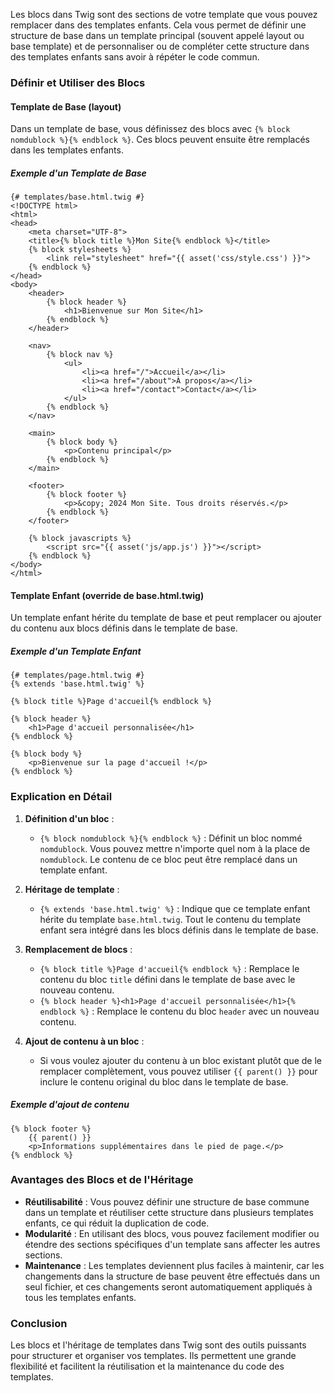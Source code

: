 Les blocs dans Twig sont des sections de votre template que vous pouvez remplacer dans des templates enfants. Cela vous permet de définir une structure de base dans un template principal (souvent appelé layout ou base template) et de personnaliser ou de compléter cette structure dans des templates enfants sans avoir à répéter le code commun.

### Définir et Utiliser des Blocs

#### Template de Base (layout)

Dans un template de base, vous définissez des blocs avec `{% block nomdublock %}{% endblock %}`. Ces blocs peuvent ensuite être remplacés dans les templates enfants.

##### Exemple d'un Template de Base

```twig
{# templates/base.html.twig #}
<!DOCTYPE html>
<html>
<head>
    <meta charset="UTF-8">
    <title>{% block title %}Mon Site{% endblock %}</title>
    {% block stylesheets %}
        <link rel="stylesheet" href="{{ asset('css/style.css') }}">
    {% endblock %}
</head>
<body>
    <header>
        {% block header %}
            <h1>Bienvenue sur Mon Site</h1>
        {% endblock %}
    </header>

    <nav>
        {% block nav %}
            <ul>
                <li><a href="/">Accueil</a></li>
                <li><a href="/about">À propos</a></li>
                <li><a href="/contact">Contact</a></li>
            </ul>
        {% endblock %}
    </nav>

    <main>
        {% block body %}
            <p>Contenu principal</p>
        {% endblock %}
    </main>

    <footer>
        {% block footer %}
            <p>&copy; 2024 Mon Site. Tous droits réservés.</p>
        {% endblock %}
    </footer>

    {% block javascripts %}
        <script src="{{ asset('js/app.js') }}"></script>
    {% endblock %}
</body>
</html>
```

#### Template Enfant (override de base.html.twig)

Un template enfant hérite du template de base et peut remplacer ou ajouter du contenu aux blocs définis dans le template de base.

##### Exemple d'un Template Enfant

```twig
{# templates/page.html.twig #}
{% extends 'base.html.twig' %}

{% block title %}Page d'accueil{% endblock %}

{% block header %}
    <h1>Page d'accueil personnalisée</h1>
{% endblock %}

{% block body %}
    <p>Bienvenue sur la page d'accueil !</p>
{% endblock %}
```

### Explication en Détail

1. **Définition d'un bloc** :
   - `{% block nomdublock %}{% endblock %}` : Définit un bloc nommé `nomdublock`. Vous pouvez mettre n'importe quel nom à la place de `nomdublock`. Le contenu de ce bloc peut être remplacé dans un template enfant.

2. **Héritage de template** :
   - `{% extends 'base.html.twig' %}` : Indique que ce template enfant hérite du template `base.html.twig`. Tout le contenu du template enfant sera intégré dans les blocs définis dans le template de base.

3. **Remplacement de blocs** :
   - `{% block title %}Page d'accueil{% endblock %}` : Remplace le contenu du bloc `title` défini dans le template de base avec le nouveau contenu.
   - `{% block header %}<h1>Page d'accueil personnalisée</h1>{% endblock %}` : Remplace le contenu du bloc `header` avec un nouveau contenu.

4. **Ajout de contenu à un bloc** :
   - Si vous voulez ajouter du contenu à un bloc existant plutôt que de le remplacer complètement, vous pouvez utiliser `{{ parent() }}` pour inclure le contenu original du bloc dans le template de base.

##### Exemple d'ajout de contenu

```twig
{% block footer %}
    {{ parent() }}
    <p>Informations supplémentaires dans le pied de page.</p>
{% endblock %}
```

### Avantages des Blocs et de l'Héritage

- **Réutilisabilité** : Vous pouvez définir une structure de base commune dans un template et réutiliser cette structure dans plusieurs templates enfants, ce qui réduit la duplication de code.
- **Modularité** : En utilisant des blocs, vous pouvez facilement modifier ou étendre des sections spécifiques d'un template sans affecter les autres sections.
- **Maintenance** : Les templates deviennent plus faciles à maintenir, car les changements dans la structure de base peuvent être effectués dans un seul fichier, et ces changements seront automatiquement appliqués à tous les templates enfants.

### Conclusion

Les blocs et l'héritage de templates dans Twig sont des outils puissants pour structurer et organiser vos templates. Ils permettent une grande flexibilité et facilitent la réutilisation et la maintenance du code des templates.